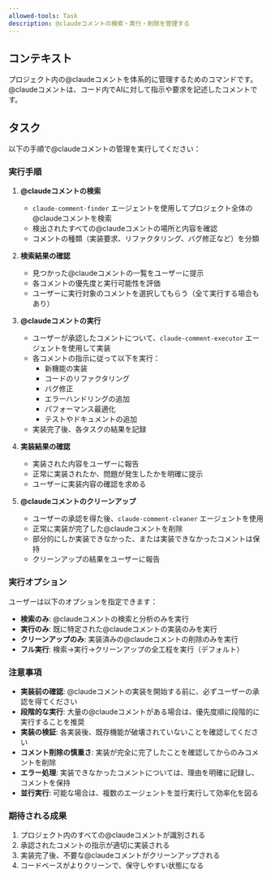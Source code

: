 ```yaml
---
allowed-tools: Task
description: @claudeコメントの検索・実行・削除を管理する
---
```


## コンテキスト

プロジェクト内の@claudeコメントを体系的に管理するためのコマンドです。
@claudeコメントは、コード内でAIに対して指示や要求を記述したコメントです。

## タスク

以下の手順で@claudeコメントの管理を実行してください：

### 実行手順

1. **@claudeコメントの検索**
   - `claude-comment-finder` エージェントを使用してプロジェクト全体の@claudeコメントを検索
   - 検出されたすべての@claudeコメントの場所と内容を確認
   - コメントの種類（実装要求、リファクタリング、バグ修正など）を分類

2. **検索結果の確認**
   - 見つかった@claudeコメントの一覧をユーザーに提示
   - 各コメントの優先度と実行可能性を評価
   - ユーザーに実行対象のコメントを選択してもらう（全て実行する場合もあり）

3. **@claudeコメントの実行**
   - ユーザーが承認したコメントについて、`claude-comment-executor` エージェントを使用して実装
   - 各コメントの指示に従って以下を実行：
     - 新機能の実装
     - コードのリファクタリング
     - バグ修正
     - エラーハンドリングの追加
     - パフォーマンス最適化
     - テストやドキュメントの追加
   - 実装完了後、各タスクの結果を記録

4. **実装結果の確認**
   - 実装された内容をユーザーに報告
   - 正常に実装されたか、問題が発生したかを明確に提示
   - ユーザーに実装内容の確認を求める

5. **@claudeコメントのクリーンアップ**
   - ユーザーの承認を得た後、`claude-comment-cleaner` エージェントを使用
   - 正常に実装が完了した@claudeコメントを削除
   - 部分的にしか実装できなかった、または実装できなかったコメントは保持
   - クリーンアップの結果をユーザーに報告

### 実行オプション

ユーザーは以下のオプションを指定できます：

- **検索のみ**: @claudeコメントの検索と分析のみを実行
- **実行のみ**: 既に特定された@claudeコメントの実装のみを実行
- **クリーンアップのみ**: 実装済みの@claudeコメントの削除のみを実行
- **フル実行**: 検索→実行→クリーンアップの全工程を実行（デフォルト）

### 注意事項

- **実装前の確認**: @claudeコメントの実装を開始する前に、必ずユーザーの承認を得てください
- **段階的な実行**: 大量の@claudeコメントがある場合は、優先度順に段階的に実行することを推奨
- **実装の検証**: 各実装後、既存機能が破壊されていないことを確認してください
- **コメント削除の慎重さ**: 実装が完全に完了したことを確認してからのみコメントを削除
- **エラー処理**: 実装できなかったコメントについては、理由を明確に記録し、コメントを保持
- **並行実行**: 可能な場合は、複数のエージェントを並行実行して効率化を図る

### 期待される成果

1. プロジェクト内のすべての@claudeコメントが識別される
2. 承認されたコメントの指示が適切に実装される
3. 実装完了後、不要な@claudeコメントがクリーンアップされる
4. コードベースがよりクリーンで、保守しやすい状態になる

